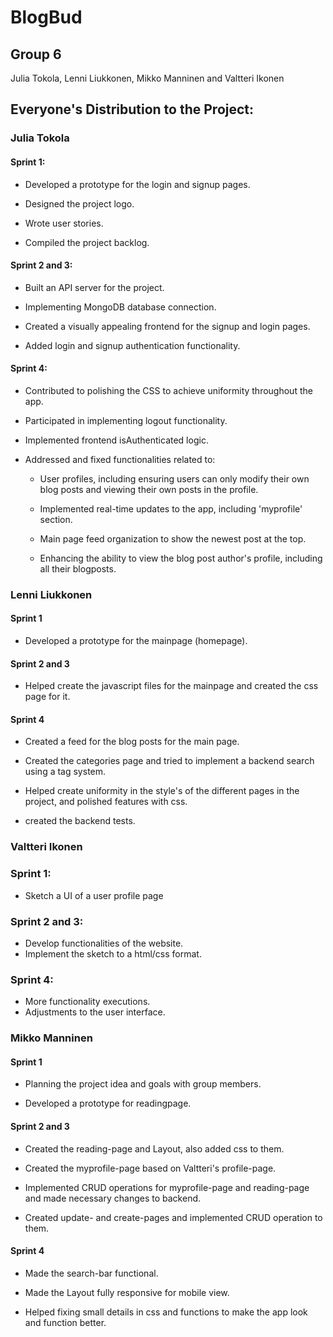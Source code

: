 # BlogBud

## Group 6

Julia Tokola, Lenni Liukkonen, Mikko Manninen and Valtteri Ikonen

## Everyone's Distribution to the Project:

### Julia Tokola

#### Sprint 1:

- Developed a prototype for the login and signup pages.
  
- Designed the project logo.
  
- Wrote user stories.
  
- Compiled the project backlog.

#### Sprint 2 and 3:

- Built an API server for the project.

- Implementing MongoDB database connection.
  
- Created a visually appealing frontend for the signup and login pages.
  
- Added login and signup authentication functionality.

#### Sprint 4:

- Contributed to polishing the CSS to achieve uniformity throughout the app.
  
- Participated in implementing logout functionality.
  
- Implemented frontend isAuthenticated logic.
  
- Addressed and fixed functionalities related to:
  
    - User profiles, including ensuring users can only modify their own blog posts and viewing their own posts in the profile.

    - Implemented real-time updates to the app, including 'myprofile' section.
      
    - Main page feed organization to show the newest post at the top.
 
    - Enhancing the ability to view the blog post author's profile, including all their blogposts.
      
### Lenni Liukkonen

#### Sprint 1

- Developed a prototype for the mainpage (homepage).

#### Sprint 2 and 3

- Helped create the javascript files for the mainpage and created the css page for it.

#### Sprint 4

- Created a feed for the blog posts for the main page.
  
- Created the categories page and tried to implement a backend search using a tag system.
  
- Helped create uniformity in the style's of the different pages in the project, and polished features with css.
  
- created the backend tests.



### Valtteri Ikonen

### Sprint 1:
- Sketch a UI of a user profile page

### Sprint 2 and 3:
- Develop functionalities of the website.
- Implement the sketch to a html/css format.

### Sprint 4:
- More functionality executions.
- Adjustments to the user interface.


### Mikko Manninen

#### Sprint 1
- Planning the project idea and goals with group members.
  
- Developed a prototype for readingpage.

#### Sprint 2 and 3
- Created the reading-page and Layout, also added css to them.
  
- Created the myprofile-page based on Valtteri's profile-page.
  
- Implemented CRUD operations for myprofile-page and reading-page and made necessary changes to backend.

- Created update- and create-pages and implemented CRUD operation to them.

#### Sprint 4
- Made the search-bar functional.
  
- Made the Layout fully responsive for mobile view.

- Helped fixing small details in css and functions to make the app look and function better.
